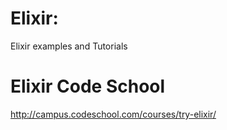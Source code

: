 # Elixir:
Elixir examples and Tutorials


# Elixir Code School

http://campus.codeschool.com/courses/try-elixir/
